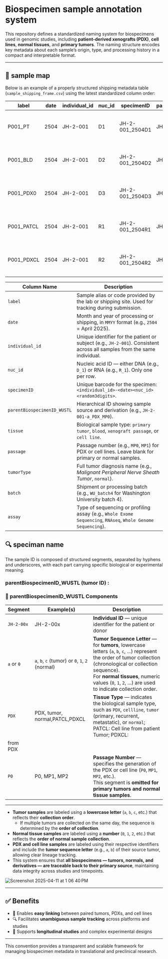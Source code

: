 # Biospecimen sample annotation system

This repository defines a standardized naming system for biospecimens used in genomic studies, including **patient-derived xenografts (PDX)**, **cell lines**, **normal tissues**, and **primary tumors**. The naming structure encodes key metadata about each sample’s origin, type, and processing history in a compact and interpretable format.

---
## 🧬 sample map


Below is an example of a properly structured shipping metadata table (`sample_shipping_frame.csv`) using the latest standardized column order:

| label       | date  | individual_id | nuc_id | specimenID             | parentBiospecimenID_WUSTL | tissue             | passage | tumorType                                | batch      | assay                    |
|-------------|-------|----------------|--------|-------------------------|-----------------------------|--------------------|---------|-------------------------------------------|------------|--------------------------|
| P001_PT     | 2504  | JH-2-001       | D1     | JH-2-001_2504D1         | JH-2-001-a_PT               | primary tumor      |         | Malignant Peripheral Nerve Sheath Tumor   | WU_batch4  | Whole Exome Sequencing   |
| P001_BLD    | 2504  | JH-2-001       | D2     | JH-2-001_2504D2         | JH-2-001-0_N                | blood              |         | Malignant Peripheral Nerve Sheath Tumor   | WU_batch4  | Whole Genome Sequencing  |
| P001_PDX0   | 2504  | JH-2-001       | D3     | JH-2-001_2504D3         | JH-2-001-a_PDX_MP0          | xenograft passage  | MP0     | Malignant Peripheral Nerve Sheath Tumor   | WU_batch4  | Whole Exome Sequencing   |
| P001_PATCL  | 2504  | JH-2-001       | R1     | JH-2-001_2504R1         | JH-2-001-b_PATCL_MP0        | cell line          | MP0     | Malignant Peripheral Nerve Sheath Tumor   | WU_batch4  | RNAseq                   |
| P001_PDXCL  | 2504  | JH-2-001       | R2     | JH-2-001_2504R2         | JH-2-001-a_PDXCL_MP1        | cell line          | MP1     | Malignant Peripheral Nerve Sheath Tumor   | WU_batch4  | RNAseq                   |

| Column Name                  | Description                                                                 |
|-----------------------------|-----------------------------------------------------------------------------|
| `label`                     | Sample alias or code provided by the lab or shipping site. Used for tracking during submission. |
| `date`                      | Month and year of processing or shipping, in `MMYY` format (e.g., `2504` = April 2025). |
| `individual_id`             | Unique identifier for the patient or subject (e.g., `JH-2-001`). Consistent across all samples from the same individual. |
| `nuc_id`                    | Nucleic acid ID — either DNA (e.g., `D_1`) or RNA (e.g., `R_1`). Only one per row. |
| `specimenID`                | Unique barcode for the specimen: `<individual_id>-<date><nuc_id><random3digits>`. |
| `parentBiospecimenID_WUSTL`| Hierarchical ID showing sample source and derivation (e.g., `JH-2-001-a_PDX_MP0`). |
| `tissue`                    | Biological sample type: `primary tumor`, `blood`, `xenograft passage`, or `cell line`. |
| `passage`                   | Passage number (e.g., `MP0`, `MP1`) for PDX or cell lines. Leave blank for primary or normal samples. |
| `tumorType`                 | Full tumor diagnosis name (e.g., *Malignant Peripheral Nerve Sheath Tumor*, `normal`). |
| `batch`                     | Shipment or processing batch (e.g., `WU_batch4` for Washington University batch 4). |
| `assay`                     | Type of sequencing or profiling assay (e.g., `Whole Exome Sequencing`, `RNAseq`, `Whole Genome Sequencing`). |

## 🔍 speciman name 

The sample ID is composed of structured segments, separated by hyphens and underscores, with each part carrying specific biological or experimental meaning.


### parentBiospecimenID_WUSTL (tumor ID) :

### 📘 parentBiospecimenID_WUSTL Components

| Segment            | Example(s)                            | Description |
|--------------------|----------------------------------------|-------------|
| `JH-2-00x`         | JH-2-00x                               | **Individual ID** — unique identifier for the patient or donor |
| `a` or `0`         | `a`, `b`, `c` (tumor) or `0`, `1`, `2` (normal) | **Tumor Sequence Letter** — for **tumors**, lowercase letters (`a`, `b`, `c`, ...) represent the order of tumor collection (chronological or collection sequence).<br>For **normal tissues**, numeric values (`0`, `1`, `2`, ...) are used to indicate collection order. |
| `PDX`              | PDX, tumor, normal,PATCL,PDXCL         | **Tissue Type** — indicates the biological sample type, such as `PDX`, `cellline`, `tumor` (primary, recurrent, metastatic), or `normal`; PATCL: Cell line from patient Tumor; PDXCL: 
from PDX|
| `P0`               | P0, MP1, MP2                           | **Passage Number** — specifies the generation of the PDX or cell line (`P0`, `MP1`, `MP2`, etc.).<br>This segment is **omitted for primary tumors and normal tissue samples**. |


---
- **Tumor samples** are labeled using a **lowercase letter** (`a`, `b`, `c`, etc.) that reflects their **collection order**.
  - If multiple tumors are collected on the same day, the sequence is determined by the **order of collection**.
- **Normal tissue samples** are labeled using a **number** (`0`, `1`, `2`, etc.) that reflects the **order of normal sample collection**.
- **PDX and cell line samples** are labeled using their respective identifiers and include the **tumor sequence letter** (e.g., `a`, `b`) of their source tumor, allowing clear lineage tracking.
- This system ensures that **all biospecimens — tumors, normals, and derivatives — are traceable back to their primary source**, maintaining data integrity across studies and timepoints.

 
![Screenshot 2025-04-11 at 1 06 40 PM](https://github.com/user-attachments/assets/41d66505-61ae-4d23-ba2e-66801aca1b88)

---



## ✅ Benefits

- 🔗 Enables **easy linking** between paired tumors, PDXs, and cell lines  
- 🔍 Facilitates **unambiguous sample tracking** across platforms and studies  
- 🧪 Supports **longitudinal studies** and complex experimental designs

---

This convention provides a transparent and scalable framework for managing biospecimen metadata in translational and preclinical research.


